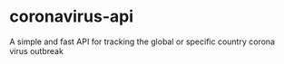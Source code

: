 # coronavirus-api
A simple and fast API for tracking the global or specific country corona virus outbreak
